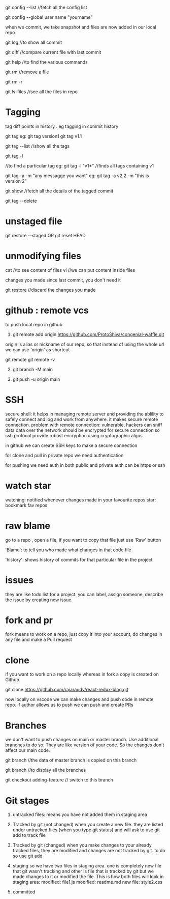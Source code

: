 git config --list //fetch all the config list

git config --global user.name "yourname"

when we commit, we take snapshot and files are now added in our local repo

git log //to show all commit

git diff //compare current file with last commit

git help //to find the various commands

git rm <filename> //remove a file

git rm -r <directory>

git ls-files //see all the files in repo

# Tagging

tag diff points in history . eg tagging in commit history

git tag <tagname>
eg: git tag version1
git tag v1.1

git tag --list //show all the tags

git tag -l <search query> //to find a particular tag
eg: git tag -l "v1\*" //finds all tags containing v1

git tag -a <tagname> -m "any messagge you want"
eg: git tag -a v2.2 -m "this is version 2"

git show <tagname> //fetch all the details of the tagged commit

git tag --delete <tagname>

# unstaged file

git restore --staged <filename>
OR
git reset HEAD <filename>

# unmodifying files

cat <filename> //to see content of files
vi <filename> //we can put content inside files

changes you made since last commit, you don't need it

git restore <filename> //discard the changes you made

# github : remote vcs

to push local repo in github

1. git remote add origin https://github.com/ProtoShiva/congenial-waffle.git

origin is alias or nickname of our repo, so that instead of using the whole url we can use 'origin' as shortcut

git remote
git remote -v

2. git branch -M main

3. git push -u origin main

# SSH

secure shell: it helps in managing remote server and providing the ablility to safely connect and log and work from anywhere.
it makes secure remote connection.
problem with remote connection: vulnerable, hackers can sniff data
data over the network should be encrypted for secure connection
so ssh protocol provide robust encryption using cryptographic algos

in github we can create SSH keys to make a secure connection

for clone and pull in private repo we need authentication

for pushing we need auth in both public and private
auth can be https or ssh

# watch star

watching: notified whenever changes made in your favourite repos
star: bookmark fav repos

# raw blame

go to a repo , open a file, if you want to copy that file just use 'Raw' button

'Blame': to tell you who made what changes in that code file

'history': shows history of commits for that particular file in the project

# issues

they are like todo list for a project.
you can label, assign someone, describe the issue by creating new issue

# fork and pr

fork means to work on a repo, just copy it into your account, do changes in any file and make a Pull request

# clone

if you want to work on a repo locally whereas in fork a copy is created on Github

git clone https://github.com/rajaraodv/react-redux-blog.git

now locally on vscode we can make changes and push code in remote repo.
if author allows us to push we can push and create PRs

# Branches

we don't want to push changes on main or master branch.
Use additional branches to do so. They are like version of your code.
So the changes don't affect our main code.

git branch <branchName> //the data of master branch is copied on this branch

git branch //to display all the branches

git checkout adding-feature // switch to this branch

# Git stages

1. untracked files: means you have not added them in staging area

2. Tracked by git (not changed)
   when you create a new file. they are listed under untracked files (when you type git status) and will ask to use git add <filename> to track file

3. Tracked by git (changed)
   when you make changes to your already tracked files, they are modified and changes are not tracked by git. to do so
   use git add <filename>

4. staging
   so we have two files in staging area. one is completely new file that git wasn't tracking and other is file that is tracked by git but we made changes to it or modified the file.
   This is how both files will look in staging area:
   modified: file1.js
   modified: readme.md
   new file: style2.css

5. committed
